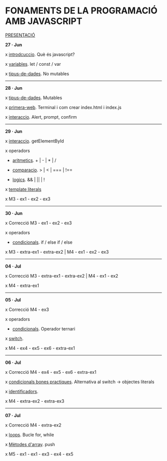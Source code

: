 # FONAMENTS DE LA PROGRAMACIÓ AMB JAVASCRIPT

[PRESENTACIÓ](./presentacio/presentacio.md)

**27 · Jun**

x [introdcuccio](./introduccio/introduccio.md). Què és javascript?

x [variables](./variables/variables.md). let / const / var

x [tipus-de-dades](./tipus-de-dades/tipus-de-dades.md). No mutables

--------

**28 · Jun**

x [tipus-de-dades](./tipus-de-dades/tipus-de-dades.md). Mutables

x [primera-web](./primera-web/primera-web.md). Terminal i com crear index.html i index.js

x [interaccio](./interaccio/interaccio.md). Alert, prompt, confirm

--------

**29 · Jun**


x [interaccio](./interaccio/interaccio.md). getElementById

x operadors

- [aritmetics](./operadors/aritmetics.md). + | - | * | /

- [comparacio](./operadors/comparacio.md). > | < | === | !==

- [logics](./operadors/logics.md). && | || | !

x [template literals](./template-literals/template-literals.md)

x M3 - ex1 - ex2 - ex3

--------

**30 · Jun**

x Correcció M3 - ex1 - ex2 - ex3

x operadors

- [condicionals](./operadors/condicionals.md). if / else if / else


x M3 - extra-ex1 - extra-ex2 | M4 - ex1 - ex2 - ex3


--------

**04 · Jul**

x Correcció M3 - extra-ex1 - extra-ex2 | M4 - ex1 - ex2

x M4 - extra-ex1

--------

**05 · Jul**

x Correcció M4 - ex3

x operadors

- [condicionals](./operadors/condicionals.md). Operador ternari

x [switch](./operadors/switch.md).

x M4 - ex4 - ex5 - ex6 - extra-ex1

--------

**06 · Jul**

x Correcció M4 - ex4 - ex5 - ex6 - extra-ex1

x [condicionals bones practiques](./condicionals-bones-practiques/condicionals-bones-practiques.md). Alternativa al switch -> objectes literals

x [identificadors](./identificadors/identificadors.md).

x M4 - extra-ex2 - extra-ex3

--------

**07 · Jul**

x Correcció M4 - extra-ex2

x [loops](./loops/loops.md). Bucle for, while

x [Mètodes d'array](./metodes-array/metodes-array.md). push

x M5 - ex1 - ex1 - ex3 - ex4 - ex5

